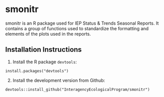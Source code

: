 # smonitr
smonitr is an R package used for IEP Status &amp; Trends Seasonal Reports. It contains a group of functions used to standardize the formatting and elements of the plots used in the reports.

## Installation Instructions

1. Install the R package `devtools`:

```
install.packages("devtools")
```

2. Install the development version from Github:

```
devtools::install_github("InteragencyEcologicalProgram/smonitr")
```
